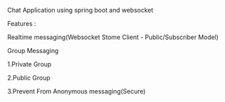 Chat Application using spring boot and websocket

Features :

Realtime messaging(Websocket Stome Client - Public/Subscriber Model)

Group Messaging 

1.Private Group 

2.Public Group

3.Prevent From Anonymous messaging(Secure)
